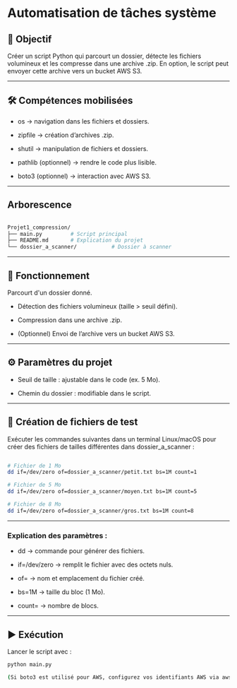 # Automatisation de tâches système

## 📌 Objectif
Créer un script Python qui parcourt un dossier, détecte les fichiers volumineux et les compresse dans une archive .zip.
En option, le script peut envoyer cette archive vers un bucket AWS S3.

---

## 🛠 Compétences mobilisées
- os → navigation dans les fichiers et dossiers.

- zipfile → création d’archives .zip.

- shutil → manipulation de fichiers et dossiers.

- pathlib (optionnel) → rendre le code plus lisible.

- boto3 (optionnel) → interaction avec AWS S3.

---

## Arborescence 
``` bash

Projet1_compression/
├── main.py         # Script principal
├── README.md       # Explication du projet
└── dossier_a_scanner/           # Dossier à scanner

``` 

--- 

## 🔄 Fonctionnement
Parcourt d'un dossier donné.

- Détection des fichiers volumineux (taille > seuil défini).

- Compression dans une archive .zip.

- (Optionnel) Envoi de l’archive vers un bucket AWS S3.

---

## ⚙️ Paramètres du projet
* Seuil de taille : ajustable dans le code (ex. 5 Mo).

* Chemin du dossier : modifiable dans le script.

---

## 📂 Création de fichiers de test
Exécuter les commandes suivantes dans un terminal Linux/macOS pour créer des fichiers de tailles différentes dans dossier_a_scanner :

``` bash

# Fichier de 1 Mo
dd if=/dev/zero of=dossier_a_scanner/petit.txt bs=1M count=1

# Fichier de 5 Mo
dd if=/dev/zero of=dossier_a_scanner/moyen.txt bs=1M count=5

# Fichier de 8 Mo
dd if=/dev/zero of=dossier_a_scanner/gros.txt bs=1M count=8

```

---

### Explication des paramètres :

* dd → commande pour générer des fichiers.

* if=/dev/zero → remplit le fichier avec des octets nuls.

* of= → nom et emplacement du fichier créé.

* bs=1M → taille du bloc (1 Mo).

* count= → nombre de blocs.

---

## ▶️ Exécution
Lancer le script avec :

``` bash
python main.py

(Si boto3 est utilisé pour AWS, configurez vos identifiants AWS via aws configure.)

